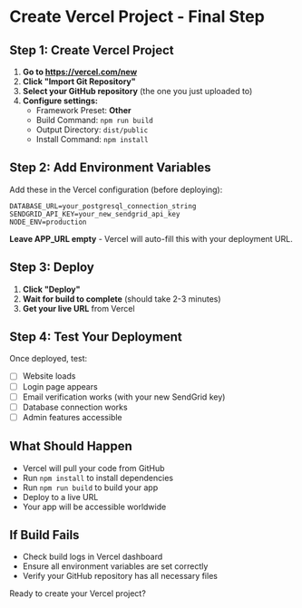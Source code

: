# Create Vercel Project - Final Step

## Step 1: Create Vercel Project
1. **Go to https://vercel.com/new**
2. **Click "Import Git Repository"**
3. **Select your GitHub repository** (the one you just uploaded to)
4. **Configure settings:**
   - Framework Preset: **Other**
   - Build Command: `npm run build`
   - Output Directory: `dist/public`
   - Install Command: `npm install`

## Step 2: Add Environment Variables
Add these in the Vercel configuration (before deploying):

```
DATABASE_URL=your_postgresql_connection_string
SENDGRID_API_KEY=your_new_sendgrid_api_key
NODE_ENV=production
```

**Leave APP_URL empty** - Vercel will auto-fill this with your deployment URL.

## Step 3: Deploy
1. **Click "Deploy"**
2. **Wait for build to complete** (should take 2-3 minutes)
3. **Get your live URL** from Vercel

## Step 4: Test Your Deployment
Once deployed, test:
- [ ] Website loads
- [ ] Login page appears
- [ ] Email verification works (with your new SendGrid key)
- [ ] Database connection works
- [ ] Admin features accessible

## What Should Happen
- Vercel will pull your code from GitHub
- Run `npm install` to install dependencies
- Run `npm run build` to build your app
- Deploy to a live URL
- Your app will be accessible worldwide

## If Build Fails
- Check build logs in Vercel dashboard
- Ensure all environment variables are set correctly
- Verify your GitHub repository has all necessary files

Ready to create your Vercel project?